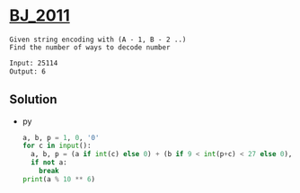 # [BJ_2011](https://acmicpc.net/problem/2011)

```en
Given string encoding with (A - 1, B - 2 ..)
Find the number of ways to decode number
```

```txt
Input: 25114
Output: 6
```

## Solution

* py

  ```py
  a, b, p = 1, 0, '0'
  for c in input():
    a, b, p = (a if int(c) else 0) + (b if 9 < int(p+c) < 27 else 0), a, c
    if not a:
      break
  print(a % 10 ** 6)
  ```
